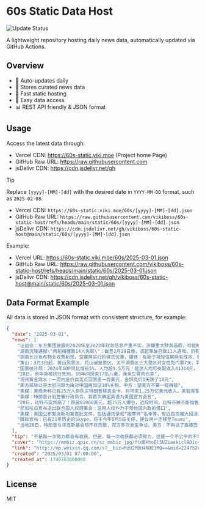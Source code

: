 # 60s Static Data Host

![Update Status](https://github.com/vikiboss/60s-static-host/workflows/schedule/badge.svg)

A lightweight repository hosting daily news data, automatically updated via GitHub Actions.

## Overview

- 🔄 Auto-updates daily
- 📰 Stores curated news data
- 🚀 Fast static hosting
- 🔑 Easy data access
- 📊 REST API friendly & JSON format

## Usage

Access the latest data through:

- Vercel CDN: https://60s-static.viki.moe (Project home Page)
- GitHub Raw URL: https://raw.githubusercontent.com
- jsDelivr CDN: https://cdn.jsdelivr.net/gh

> [!TIP]
> Replace `[yyyy]-[MM]-[dd]` with the desired date in `YYYY-MM-DD` format, such as `2025-02-08`.

- Vercel CDN: `https://60s-static.viki.moe/60s/[yyyy]-[MM]-[dd].json`
- GitHub Raw URL: `https://raw.githubusercontent.com/vikiboss/60s-static-host/refs/heads/main/static/60s/[yyyy]-[MM]-[dd].json`
- jsDelivr CDN: `https://cdn.jsdelivr.net/gh/vikiboss/60s-static-host@main/static/60s/[yyyy]-[MM]-[dd].json`

Example:

- Vercel URL: https://60s-static.viki.moe/60s/2025-03-01.json
- GitHub Raw URL: https://raw.githubusercontent.com/vikiboss/60s-static-host/refs/heads/main/static/60s/2025-03-01.json
- jsDelivr CDN: https://cdn.jsdelivr.net/gh/vikiboss/60s-static-host@main/static/60s/2025-03-01.json

## Data Format Example

All data is stored in JSON format with consistent structure, for example:

```json
{
  "date": "2025-03-01",
  "news": [
    "证监会：东方集团披露的2020年至2023年财务信息严重不实，涉嫌重大财务造假，可能触及重大违法强制退市情形",
    "湖南沅陵通报\"两船相撞致14人失联\"：截至2月28日晚，该起事故已致11人遇难，仍有5人失联",
    "湖南长沙发布物业收费新规，空置房实行阶梯式优惠，媒体：有助于减轻住房持有成本、鼓励住房消费",
    "黄山：3月3日起，黄山风景区、花山谜窟景区、太平湖景区三大景区对女性免门票7天，需至少提前1天预约",
    "国家统计局：2024年GDP同比增长5%，人均超9.5万元！居民人均可支配收入41314元，比上年增长5.3%",
    "28日，余华英被执行死刑，10年间拐卖17名儿童，连亲生骨肉也卖",
    "现货黄金跳水：一周内金价自高点回落逾一百美元，金饰克价3天跌了18元",
    "美方威胁以芬太尼问题为由对中国再加征10%关税，中方：望美方不要一错再错",
    "美媒：美商务称已有25万人排队买特朗普移民金卡，将带来1.25万亿美元收入，美智库警告投资者或成\"冤大头\"",
    "美媒：特朗普计划签署行政命令，将首次确定英语为美国官方语言",
    "28日，比特币突然崩了！跌破81000美元，超15万人爆仓，近段时间，比特币被不断抛售，从峰值下跌了25%",
    "尼加拉瓜宣布退出联合国人权理事会：滥用人权作为干预他国内政的借口",
    "美媒：美国公布爱泼斯坦案首批文件，包括通讯录和“按摩师”名单等，有近百页被大段涂黑，美司法部长斥FBI私藏数千页文件不提交",
    "微软宣布：已有21年历史的Skype，将于今年5月5日关停，建议用户迁移至Teams",
    "当地28日，特朗普与泽连斯基会晤不欢而散，双方多次发生争论。美方：不再谈了直接签，协议不含任何美国支持乌方的承诺！特朗普：泽连斯基不尊重美国，可以在准备好实现和平时再回来，泽连斯基：至少要一句安全保障"
  ],
  "tip": "不是每一次努力都会有收获，但是，每一次收获都必须努力，这是一个不公平的不可逆转的命题",
  "cover": "https://mmbiz.qpic.cn/sz_mmbiz_jpg/ftdBHhoElSUZiaskicl9Dic4U8BRibRUECnOm8ibvSWmmwshWYbrfjbribylhgqpx93JKib7tuo3emKrbTTnheibHwAKOQ/0?wx_fmt=jpeg",
  "link": "http://mp.weixin.qq.com/s?__biz=MzU2MDU4NDE1MQ==&mid=2247528469&idx=1&sn=bcf94efabe2079f576e694591c4400c3",
  "created": "2025/03/01 07:00:00",
  "created_at": 1740783600000
}
```

## License

MIT

